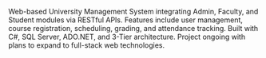 Web-based University Management System integrating Admin, Faculty, and Student modules via RESTful APIs. Features include user management, course registration, scheduling, grading, and attendance tracking. Built with C#, SQL Server, ADO.NET, and 3-Tier architecture. Project ongoing with plans to expand to full-stack web technologies.

